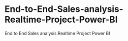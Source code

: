 # End-to-End-Sales-analysis-Realtime-Project-Power-BI
End to End Sales analysis Realtime Project Power BI
